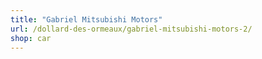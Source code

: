 ```yaml
---
title: "Gabriel Mitsubishi Motors"
url: /dollard-des-ormeaux/gabriel-mitsubishi-motors-2/
shop: car
---
```

